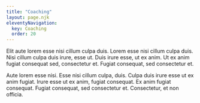 ```yaml
---
title: "Coaching"
layout: page.njk
eleventyNavigation:
  key: Coaching
  order: 20
---
```


Elit aute lorem esse nisi cillum culpa duis. Lorem esse nisi cillum culpa duis. Nisi cillum culpa duis irure, esse ut. Duis irure esse, ut ex anim. Ut ex anim fugiat consequat sed, consectetur et. Fugiat consequat, sed consectetur et.

Aute lorem esse nisi. Esse nisi cillum culpa, duis. Culpa duis irure esse ut ex anim fugiat. Irure esse ut ex anim, fugiat consequat. Ex anim fugiat consequat. Fugiat consequat, sed consectetur et. Consectetur, et non officia.